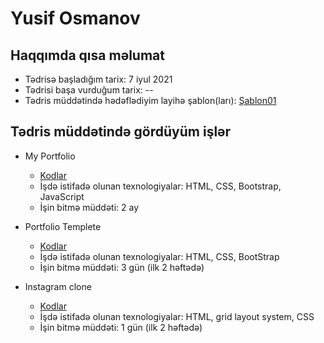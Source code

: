 # Yusif Osmanov

## Haqqımda qısa məlumat

* Tədrisə başladığım tarix: 7 iyul 2021
* Tədrisi başa vurduğum tarix: --
* Tədris müddətində hədəflədiyim layihə şablon(ları): [Şablon01](https://preview.themeforest.net/item/spirit-portfolioresume-html-template-for-developers-programmers-and-freelancers/full_screen_preview/17094383?_ga=2.256026445.776714757.1628675856-1019827736.1626246578)

## Tədris müddətində gördüyüm işlər

* My Portfolio
    - [Kodlar](https://github.com/yusifiz/MyPortfolio)
    - İşdə istifadə olunan texnologiyalar: HTML, CSS, Bootstrap, JavaScript
    - İşin bitmə müddəti: 2 ay

* Portfolio Templete
    - [Kodlar](https://github.com/yusifiz/PragmatechFoundationProject/tree/main/Works/HTML-CSS/Portfolio)
    - İşdə istifadə olunan texnologiyalar: HTML, CSS, BootStrap
    - İşin bitmə müddəti: 3 gün (ilk 2 həftədə)

* Instagram clone
    - [Kodlar](https://github.com/yusifiz/PragmatechFoundationProject/tree/main/Works/HTML-CSS/Instagram%20clone)
    - İşdə istifadə olunan texnologiyalar: HTML, grid layout system, CSS
    - İşin bitmə müddəti: 1 gün (ilk 2 həftədə)


